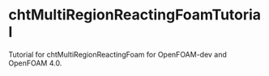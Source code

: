 # chtMultiRegionReactingFoamTutorial
Tutorial for chtMultiRegionReactingFoam for OpenFOAM-dev and OpenFOAM 4.0.

